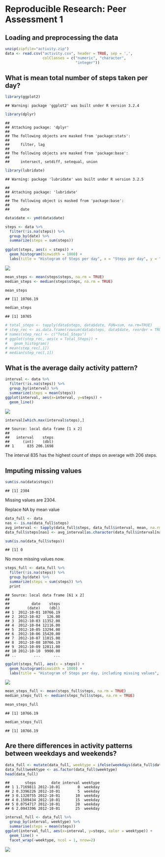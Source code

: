 # Reproducible Research: Peer Assessment 1


## Loading and preprocessing the data

```r
unzip(zipfile="activity.zip")
data <- read.csv("activity.csv", header = TRUE, sep = ',',
                 colClasses = c("numeric", "character",
                                "integer"))
```

## What is mean total number of steps taken per day?

```r
library(ggplot2)
```

```
## Warning: package 'ggplot2' was built under R version 3.2.4
```

```r
library(dplyr)
```

```
## 
## Attaching package: 'dplyr'
## 
## The following objects are masked from 'package:stats':
## 
##     filter, lag
## 
## The following objects are masked from 'package:base':
## 
##     intersect, setdiff, setequal, union
```

```r
library(lubridate)
```

```
## Warning: package 'lubridate' was built under R version 3.2.5
```

```
## 
## Attaching package: 'lubridate'
## 
## The following object is masked from 'package:base':
## 
##     date
```

```r
data$date <- ymd(data$date)

steps <- data %>%
  filter(!is.na(steps)) %>%
  group_by(date) %>%
  summarize(steps = sum(steps))
  
ggplot(steps, aes(x = steps)) +
  geom_histogram(binwidth = 1000) +
  labs(title = "Histogram of Steps per day", x = "Steps per day", y = "Frequency")
```

![](PA1_template_files/figure-html/unnamed-chunk-2-1.png) 

```r
mean_steps <- mean(steps$steps, na.rm = TRUE)
median_steps <- median(steps$steps, na.rm = TRUE)

mean_steps
```

```
## [1] 10766.19
```

```r
median_steps
```

```
## [1] 10765
```

```r
# total_steps <- tapply(data$steps, data$date, FUN=sum, na.rm=TRUE)
# step_rec <- as.data.frame(rowsum(data$steps, data$date, reorder = TRUE, na.rm = TRUE))
# names(step_rec) <- c("Total_Steps")
# ggplot(step_rec, aes(x = Total_Steps)) + 
#   geom_histogram()
# mean(step_rec[,1])
# median(step_rec[,1])
```
## What is the average daily activity pattern?

```r
interval <- data %>%
  filter(!is.na(steps)) %>%
  group_by(interval) %>%
  summarize(steps = mean(steps))
ggplot(interval, aes(x=interval, y=steps)) +
  geom_line()
```

![](PA1_template_files/figure-html/unnamed-chunk-3-1.png) 

```r
interval[which.max(interval$steps),]
```

```
## Source: local data frame [1 x 2]
## 
##   interval    steps
##      (int)    (dbl)
## 1      835 206.1698
```
The interval 835 has the highest count of steps on average with 206 steps.


## Imputing missing values

```r
sum(is.na(data$steps))
```

```
## [1] 2304
```
Missing values are 2304.


Replace NA by mean value

```r
data_full <- data
nas <- is.na(data_full$steps)
avg_interval <- tapply(data_full$steps, data_full$interval, mean, na.rm=TRUE, simplify=TRUE)
data_full$steps[nas] <- avg_interval[as.character(data_full$interval[nas])]
```


```r
sum(is.na(data_full$steps))
```

```
## [1] 0
```
No more missing values now.



```r
steps_full <- data_full %>%
  filter(!is.na(steps)) %>%
  group_by(date) %>%
  summarize(steps = sum(steps)) %>%
  print
```

```
## Source: local data frame [61 x 2]
## 
##          date    steps
##        (date)    (dbl)
## 1  2012-10-01 10766.19
## 2  2012-10-02   126.00
## 3  2012-10-03 11352.00
## 4  2012-10-04 12116.00
## 5  2012-10-05 13294.00
## 6  2012-10-06 15420.00
## 7  2012-10-07 11015.00
## 8  2012-10-08 10766.19
## 9  2012-10-09 12811.00
## 10 2012-10-10  9900.00
## ..        ...      ...
```

```r
ggplot(steps_full, aes(x = steps)) +
  geom_histogram(binwidth = 1000) +
  labs(title = "Histogram of Steps per day, including missing values", x = "Steps per day", y = "Frequency")
```

![](PA1_template_files/figure-html/unnamed-chunk-7-1.png) 

```r
mean_steps_full <- mean(steps_full$steps, na.rm = TRUE)
median_steps_full <- median(steps_full$steps, na.rm = TRUE)

mean_steps_full
```

```
## [1] 10766.19
```

```r
median_steps_full
```

```
## [1] 10766.19
```

## Are there differences in activity patterns between weekdays and weekends?

```r
data_full <- mutate(data_full, weektype = ifelse(weekdays(data_full$date) == "Saturday" | weekdays(data_full$date) == "Sunday", "weekend", "weekday"))
data_full$weektype <- as.factor(data_full$weektype)
head(data_full)
```

```
##       steps       date interval weektype
## 1 1.7169811 2012-10-01        0  weekday
## 2 0.3396226 2012-10-01        5  weekday
## 3 0.1320755 2012-10-01       10  weekday
## 4 0.1509434 2012-10-01       15  weekday
## 5 0.0754717 2012-10-01       20  weekday
## 6 2.0943396 2012-10-01       25  weekday
```

```r
interval_full <- data_full %>%
  group_by(interval, weektype) %>%
  summarise(steps = mean(steps))
ggplot(interval_full, aes(x=interval, y=steps, color = weektype)) +
  geom_line() +
  facet_wrap(~weektype, ncol = 1, nrow=2)
```

![](PA1_template_files/figure-html/unnamed-chunk-8-1.png) 
